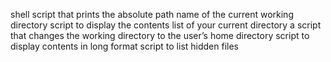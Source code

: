 shell script that prints the absolute path name of the current working directory
script to display the contents list of your current directory
 a script that changes the working directory to the user’s home directory
script to display contents in long format
script to list hidden files
